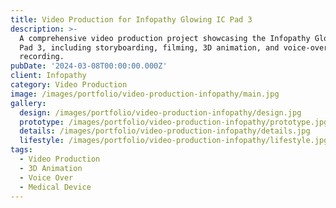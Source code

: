 ```yaml
---
title: Video Production for Infopathy Glowing IC Pad 3
description: >-
  A comprehensive video production project showcasing the Infopathy Glowing IC
  Pad 3, including storyboarding, filming, 3D animation, and voice-over
  recording.
pubDate: '2024-03-08T00:00:00.000Z'
client: Infopathy
category: Video Production
image: /images/portfolio/video-production-infopathy/main.jpg
gallery:
  design: /images/portfolio/video-production-infopathy/design.jpg
  prototype: /images/portfolio/video-production-infopathy/prototype.jpg
  details: /images/portfolio/video-production-infopathy/details.jpg
  lifestyle: /images/portfolio/video-production-infopathy/lifestyle.jpg
tags:
  - Video Production
  - 3D Animation
  - Voice Over
  - Medical Device
---
```


